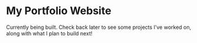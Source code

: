 # My Portfolio Website

Currently being built. Check back later to see some projects I've worked on, along with what I plan to build next!
